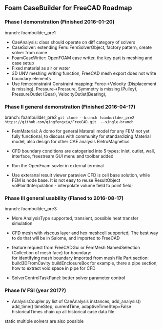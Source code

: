
## Foam CaseBuilder for FreeCAD Roadmap

### Phase I demonstration (Finished 2016-01-20)
branch: foambuilder_pre1
- CaeAnalysis: class should operate on diff category of solvers
- CaseSolver: extending Fem::FemSolverObject, factory pattern, create solver from name
- FoamCaseWriter: OpenFOAM case writer, the key part is meshing and case setup
- Fixed material as air or water
- 3D UNV meshing writing function, FreeCAD mesh export does not write boundary elements
- Use fem::constraint Constraint mapping: 
    Force->Velocity (Displacement is missing), 
    Pressure->Pressure, Symmetry is missing (Pulley), 
    PressureOutlet (Gear), VelocityOutlet(Bearing),

### Phase II general demonstration (Finished 2016-04-17)

branch: foambuilder_pre2
`git clone --branch foambuilder_pre2 https://github.com/qingfengxia/FreeCAD.git  --single-branch`

- FemMaterial:  A domo for general Materail model for any FEM
   not yet fully functional, to discuss with community for standardizing Material model, 
   also design for other CAE analysis EletroMagnetics
   
- CFD boundary conditions are catogeried into 5 types: inlet, outlet, wall, interface, freestream
    GUI menu and toolbar added
    
- Run the OpenFoam sovler in external terminal

- Use exteranal result viewer paraview
    CFD is cell base solution, while FEM is node base. It is not easy to reuse ResultObject 
    volPointInterpolation - interpolate volume field to point field;

### Phase III general usability (Flaned to 2016-08-17)

branch: foambuilder_pre3

- More AnalysisType supported, transient, possible heat transfer simulation
   
- CFD mesh with viscous layer and hex meshcell supported,
    The best way to do that will be in Salome, and imported to FreeCAD

- feature request from FreeCADGui or FemMesh
   NamedSelection (Collection of mesh face) for boundary:  
          for identifying mesh boundary imported from mesh file
   Part section: build3DFromCavity buildEnclosureBox
          for example, there a pipe section, how to extract void space in pipe for CFD

- SolverControlTaskPanel: better solver parameter control


### Phase IV  FSI (year 2017?)

- AnalysisCoupler.py
list of CaeAnalysis instances,  add_analysis()  add_time()
timeStep, currentTime,  adaptiveTimeStep=False
historicalTimes chain up all historical case data file. 

static multiple solvers are also possible





